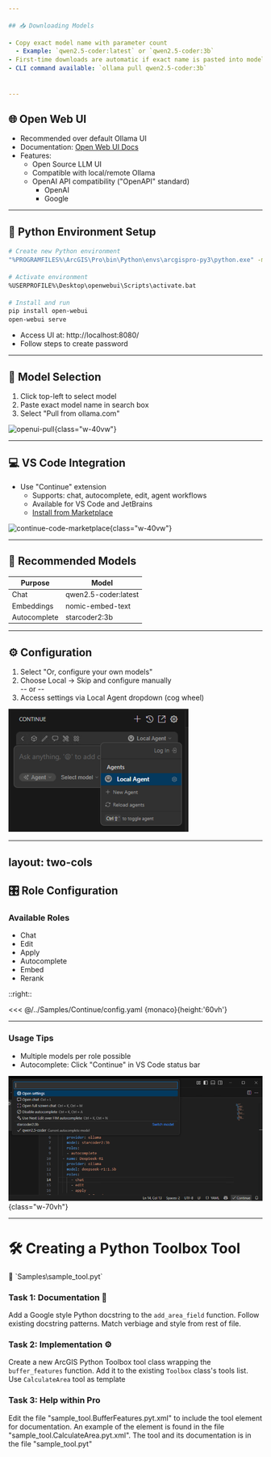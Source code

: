 ```yaml
---

## 📥 Downloading Models

- Copy exact model name with parameter count
  - Example: `qwen2.5-coder:latest` or `qwen2.5-coder:3b`
- First-time downloads are automatic if exact name is pasted into model search box
- CLI command available: `ollama pull qwen2.5-coder:3b`


---
```


## 🌐 Open Web UI

- Recommended over default Ollama UI
- Documentation: [Open Web UI Docs](https://docs.openwebui.com/)
- Features:
  - Open Source LLM UI
  - Compatible with local/remote Ollama
  - OpenAI API compatibility ("OpenAPI" standard)
    - OpenAI
    - Google



---

## 🐍 Python Environment Setup

```bash
# Create new Python environment
"%PROGRAMFILES%\ArcGIS\Pro\bin\Python\envs\arcgispro-py3\python.exe" -m venv %USERPROFILE%\Desktop\openwebui

# Activate environment
%USERPROFILE%\Desktop\openwebui\Scripts\activate.bat

# Install and run
pip install open-webui
open-webui serve
```

- Access UI at: http://localhost:8080/
- Follow steps to create password

---

## 🎯 Model Selection

1. Click top-left to select model
2. Paste exact model name in search box
3. Select "Pull from ollama.com"

![openui-pull](/images/openui-pull.png){class="w-40vw"}


---

## 💻 VS Code Integration

- Use "Continue" extension
  - Supports: chat, autocomplete, edit, agent workflows
  - Available for VS Code and JetBrains
  - [Install from Marketplace](https://marketplace.visualstudio.com/items?itemName=Continue.continue)

![continue-code-marketplace](/images/continue.png){class="w-40vw"}


---

## 🤖 Recommended Models

| Purpose | Model |
|---------|-------|
| Chat | qwen2.5-coder:latest |
| Embeddings | nomic-embed-text |
| Autocomplete | starcoder2:3b |

---

## ⚙️ Configuration

1. Select "Or, configure your own models"
2. Choose Local -> Skip and configure manually\
-- or --
3. Access settings via Local Agent dropdown (cog wheel)

![continue-local-config](/images/continue-configure-local.png)

---
layout: two-cols
---

## 🎛️ Role Configuration

### Available Roles
- Chat
- Edit
- Apply
- Autocomplete
- Embed
- Rerank

::right::

<<< @/../Samples/Continue/config.yaml  {monaco}{height:'60vh'}


---

### Usage Tips
- Multiple models per role possible
- Autocomplete: Click "Continue" in VS Code status bar

![continue-autocomplete-selection](/images/continue-autocomplete-selection.png){class="w-70vh"}

---

# 🛠️ Creating a Python Toolbox Tool

<div class="text-xl text-blue-500 font-mono mb-4">
  📁 `Samples\sample_tool.pyt`
</div>

<v-clicks>

### Task 1: Documentation 📝
Add a Google style Python docstring to the `add_area_field` function. Follow existing docstring patterns. Match verbiage and style from rest of file.

### Task 2: Implementation ⚙️
Create a new ArcGIS Python Toolbox tool class wrapping the `buffer_features` function. Add it to the existing `Toolbox` class's tools list. Use `CalculateArea` tool as template

### Task 3: Help within Pro
Edit the file "sample_tool.BufferFeatures.pyt.xml" to include the tool element for documentation. An example of the element is found in the file "sample_tool.CalculateArea.pyt.xml". The tool and its documentation is in the file "sample_tool.pyt"

</v-clicks>


